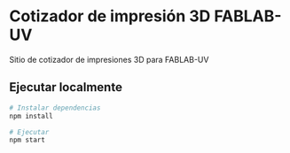 # Cotizador de impresión 3D FABLAB-UV

Sitio de cotizador de impresiones 3D para FABLAB-UV

## Ejecutar localmente

```bash
# Instalar dependencias
npm install

# Ejecutar
npm start
```

